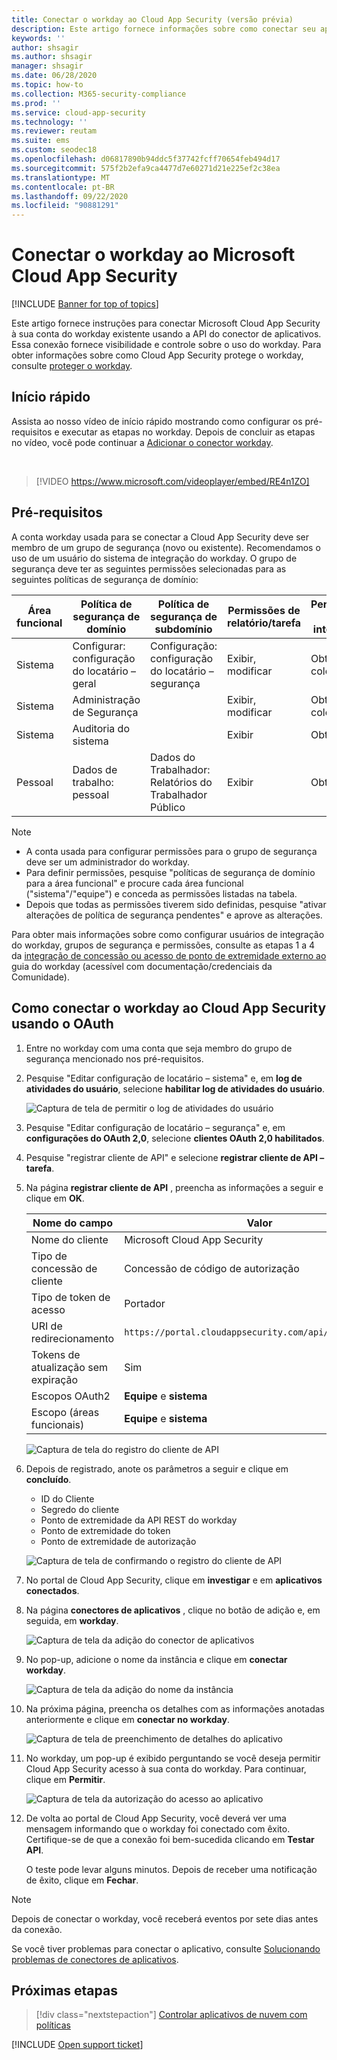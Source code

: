 ```yaml
---
title: Conectar o workday ao Cloud App Security (versão prévia)
description: Este artigo fornece informações sobre como conectar seu aplicativo WORKDAY para Cloud App Security usando o conector de API para visibilidade e controle sobre o uso.
keywords: ''
author: shsagir
ms.author: shsagir
manager: shsagir
ms.date: 06/28/2020
ms.topic: how-to
ms.collection: M365-security-compliance
ms.prod: ''
ms.service: cloud-app-security
ms.technology: ''
ms.reviewer: reutam
ms.suite: ems
ms.custom: seodec18
ms.openlocfilehash: d06817890b94ddc5f37742fcff70654feb494d17
ms.sourcegitcommit: 575f2b2efa9ca4477d7e60271d21e225ef2c38ea
ms.translationtype: MT
ms.contentlocale: pt-BR
ms.lasthandoff: 09/22/2020
ms.locfileid: "90881291"
---
```

# <a name="connect-workday-to-microsoft-cloud-app-security"></a>Conectar o workday ao Microsoft Cloud App Security

[!INCLUDE [Banner for top of topics](includes/banner.md)]

Este artigo fornece instruções para conectar Microsoft Cloud App Security à sua conta do workday existente usando a API do conector de aplicativos. Essa conexão fornece visibilidade e controle sobre o uso do workday. Para obter informações sobre como Cloud App Security protege o workday, consulte [proteger o workday](protect-workday.md).

## <a name="quick-start"></a>Início rápido

Assista ao nosso vídeo de início rápido mostrando como configurar os pré-requisitos e executar as etapas no workday. Depois de concluir as etapas no vídeo, você pode continuar a [Adicionar o conector workday](#add-connector).

<br />

> [!VIDEO https://www.microsoft.com/videoplayer/embed/RE4n1ZO]

## <a name="prerequisites"></a>Pré-requisitos

A conta workday usada para se conectar a Cloud App Security deve ser membro de um grupo de segurança (novo ou existente). Recomendamos o uso de um usuário do sistema de integração do workday. O grupo de segurança deve ter as seguintes permissões selecionadas para as seguintes políticas de segurança de domínio:

| Área funcional | Política de segurança de domínio | Política de segurança de subdomínio | Permissões de relatório/tarefa | Permissões de integração |
| --- | --- | --- | --- | --- |
| Sistema | Configurar: configuração do locatário – geral | Configuração: configuração do locatário – segurança | Exibir, modificar | Obter, colocar |
| Sistema | Administração de Segurança | | Exibir, modificar | Obter, colocar |
| Sistema | Auditoria do sistema | | Exibir | Obter |
| Pessoal | Dados de trabalho: pessoal | Dados do Trabalhador: Relatórios do Trabalhador Público | Exibir | Obter |

> [!NOTE]
>
> * A conta usada para configurar permissões para o grupo de segurança deve ser um administrador do workday.
> * Para definir permissões, pesquise "políticas de segurança de domínio para a área funcional" e procure cada área funcional ("sistema"/"equipe") e conceda as permissões listadas na tabela.
> * Depois que todas as permissões tiverem sido definidas, pesquise "ativar alterações de política de segurança pendentes" e aprove as alterações.

Para obter mais informações sobre como configurar usuários de integração do workday, grupos de segurança e permissões, consulte as etapas 1 a 4 da [integração de concessão ou acesso de ponto de extremidade externo ao](https://go.microsoft.com/fwlink/?linkid=2103212) guia do workday (acessível com documentação/credenciais da Comunidade).

## <a name="how-to-connect-workday-to-cloud-app-security-using-oauth"></a>Como conectar o workday ao Cloud App Security usando o OAuth

1. Entre no workday com uma conta que seja membro do grupo de segurança mencionado nos pré-requisitos.

1. Pesquise "Editar configuração de locatário – sistema" e, em **log de atividades do usuário**, selecione **habilitar log de atividades do usuário**.

    ![Captura de tela de permitir o log de atividades do usuário](media/connect-workday-enable-logging.png)

1. Pesquise "Editar configuração de locatário – segurança" e, em **configurações do OAuth 2,0**, selecione **clientes OAuth 2,0 habilitados**.

1. Pesquise "registrar cliente de API" e selecione **registrar cliente de API – tarefa**.

1. Na página **registrar cliente de API** , preencha as informações a seguir e clique em **OK**.

    | Nome do campo | Valor |
    | ---- | ---- |
    | Nome do cliente | Microsoft Cloud App Security |
    | Tipo de concessão de cliente | Concessão de código de autorização |
    | Tipo de token de acesso | Portador |
    | URI de redirecionamento | `https://portal.cloudappsecurity.com/api/oauth/connect` |
    | Tokens de atualização sem expiração | Sim |
    | Escopos OAuth2 | **Equipe** e **sistema** |
    | Escopo (áreas funcionais) | **Equipe** e **sistema** |

    ![Captura de tela do registro do cliente de API](media/connect-workday-register-api-client.png)

1. Depois de registrado, anote os parâmetros a seguir e clique em **concluído**.

    * ID do Cliente
    * Segredo do cliente
    * Ponto de extremidade da API REST do workday
    * Ponto de extremidade do token
    * Ponto de extremidade de autorização

    ![Captura de tela de confirmando o registro do cliente de API](media/connect-workday-register-api-client-confirm.png)

1. <a name="add-connector"></a>No portal de Cloud App Security, clique em **investigar** e em **aplicativos conectados**.

1. Na página **conectores de aplicativos** , clique no botão de adição e, em seguida, em **workday**.

    ![Captura de tela da adição do conector de aplicativos](media/connect-workday-add-app.png)

1. No pop-up, adicione o nome da instância e clique em **conectar workday**.

    ![Captura de tela da adição do nome da instância](media/connect-workday-add-app-connect.png)

1. Na próxima página, preencha os detalhes com as informações anotadas anteriormente e clique em **conectar no workday**.

    ![Captura de tela de preenchimento de detalhes do aplicativo](media/connect-workday-add-app-connect-details.png)

1. No workday, um pop-up é exibido perguntando se você deseja permitir Cloud App Security acesso à sua conta do workday. Para continuar, clique em **Permitir**.

    ![Captura de tela da autorização do acesso ao aplicativo](media/connect-workday-add-app-allow.png)

1. De volta ao portal de Cloud App Security, você deverá ver uma mensagem informando que o workday foi conectado com êxito. Certifique-se de que a conexão foi bem-sucedida clicando em **Testar API**.

    O teste pode levar alguns minutos. Depois de receber uma notificação de êxito, clique em **Fechar**.

> [!NOTE]
> Depois de conectar o workday, você receberá eventos por sete dias antes da conexão.

Se você tiver problemas para conectar o aplicativo, consulte [Solucionando problemas de conectores de aplicativos](troubleshooting-api-connectors-using-error-messages.md).

## <a name="next-steps"></a>Próximas etapas

> [!div class="nextstepaction"]
> [Controlar aplicativos de nuvem com políticas](control-cloud-apps-with-policies.md)

[!INCLUDE [Open support ticket](includes/support.md)]
